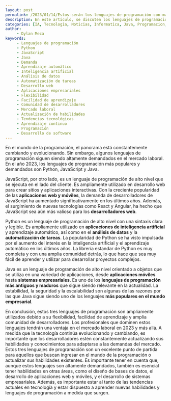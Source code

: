 ```yaml
---
layout: post
permalink: /2023/01/14/Estos-serán-los-lenguajes-de-programación-con-más-demanda-en-2023.html
description: En este artículo, se discuten los lenguajes de programación más demandados en el año 2023; Python, JavaScript y Java. Se detallan las razones por las que estos lenguajes son populares y ampliamente utilizados en aplicaciones de inteligencia artificial, aprendizaje automático, análisis de datos, automatización de tareas, desarrollo web y desarrollo de aplicaciones empresariales. Además, se destaca la importancia de actualizar constantemente las habilidades de los desarrolladores para adaptarse a las demandas del mercado.
categories: [IA, Tecnologia, Noticias, Informatica, Java, Programacion, Python, Javascript]
author: 
     - Dylan Meca
keywords:
     - Lenguajes de programación
     - Python
     - JavaScript
     - Java
     - Demanda
     - Aprendizaje automático
     - Inteligencia artificial
     - Análisis de datos
     - Automatización de tareas
     - Desarrollo web
     - Aplicaciones empresariales
     - Flexibilidad
     - Facilidad de aprendizaje
     - Comunidad de desarrolladores
     - Mercado laboral
     - Actualización de habilidades
     - Tendencias tecnológicas
     - Aprendizaje continuo
     - Programación
     - Desarrollo de software
---
```


En el mundo de la programación, el panorama está constantemente cambiando y evolucionando. Sin embargo, algunos lenguajes de programación siguen siendo altamente demandados en el mercado laboral. En el año 2023, los lenguajes de programación más populares y demandados son Python, JavaScript y Java.

JavaScript, por otro lado, es un lenguaje de programación de alto nivel que se ejecuta en el lado del cliente. Es ampliamente utilizado en desarrollo web para crear sitios y aplicaciones interactivas. Con la creciente popularidad de las **aplicaciones web y móviles**, la demanda de desarrolladores de JavaScript ha aumentado significativamente en los últimos años. Además, el surgimiento de nuevas tecnologías como React y Angular, ha hecho que JavaScript sea aún más valioso para los **desarrolladores web**.

Python es un lenguaje de programación de alto nivel con una sintaxis clara y legible. Es ampliamente utilizado en **aplicaciones de inteligencia artificial** y aprendizaje automático, así como en el **análisis de datos** y la **automatización de tareas**. La popularidad de Python se ha visto impulsada por el aumento del interés en la inteligencia artificial y el aprendizaje automático en los últimos años. La librería estandar de Python es muy completa y con una amplia comunidad detrás, lo que hace que sea muy fácil de aprender y utilizar para desarrollar proyectos complejos.

Java es un lenguaje de programación de alto nivel orientado a objetos que se utiliza en una variedad de aplicaciones, desde **aplicaciones móviles** hasta **sistemas empresariales**. Es uno de los **lenguajes de programación más antiguos y maduros** que sigue siendo relevante en la actualidad. La estabilidad, la seguridad y la escalabilidad son algunas de las razones por las que Java sigue siendo uno de los lenguajes **más populares en el mundo empresarial**.

En conclusión, estos tres lenguajes de programación son ampliamente utilizados debido a su flexibilidad, facilidad de aprendizaje y amplia comunidad de desarrolladores. Los profesionales que dominen estos lenguajes tendrán una ventaja en el mercado laboral en 2023 y más allá. A medida que la tecnología continúa evolucionando y cambiando, es importante que los desarrolladores estén constantemente actualizando sus habilidades y conocimientos para adaptarse a las demandas del mercado. Estos tres lenguajes de programación son 
un excelente punto de partida para aquellos que buscan ingresar en el mundo de la programación o actualizar sus habilidades existentes. Es importante tener en cuenta que, aunque estos lenguajes son altamente demandados, también es esencial tener habilidades en otras áreas, como el diseño de bases de datos, el desarrollo de aplicaciones web y móviles, y el desarrollo de sistemas empresariales. Además, es importante estar al tanto de las tendencias actuales en tecnología y estar dispuesto a aprender nuevas habilidades y lenguajes de programación a medida que surgen.
